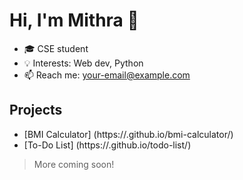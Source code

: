 
# Hi, I'm Mithra 👋
- 🎓 CSE student
- 💡 Interests: Web dev, Python
- 📫 Reach me: your-email@example.com

## Projects
- [BMI Calculator] (https://<mithra-1301>.github.io/bmi-calculator/)
- [To-Do List] (https://<mithra-1301>.github.io/todo-list/)

> More coming soon!

